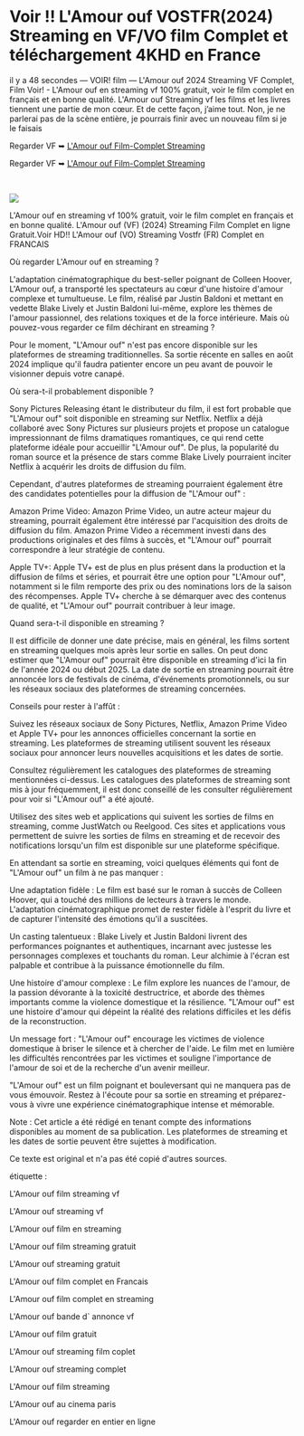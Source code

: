 # Voir !! L'Amour ouf VOSTFR(2024) Streaming en VF/VO film Complet et téléchargement 4KHD en France

il y a 48 secondes — VOIR! film — L'Amour ouf 2024 Streaming VF Complet, Film Voir! - L'Amour ouf en streaming vf 100% gratuit, voir le film complet en français et en bonne qualité. L'Amour ouf Streaming vf les films et les livres tiennent une partie de mon cœur. Et de cette façon, j’aime tout. Non, je ne parlerai pas de la scène entière, je pourrais finir avec un nouveau film si je le faisais

Regarder VF ➥ [L'Amour ouf Film-Complet Streaming](https://cine.yeshq.biz/fr/movie/959604)

Regarder VF ➥ [L'Amour ouf Film-Complet Streaming](https://cine.yeshq.biz/fr/movie/959604)

</br>
<p dir="auto"><a href="https://cine.yeshq.biz/fr/movie/959604" title="PLAY NOW" rel="nofollow"><img src="https://i.imgur.com/jhNGoEt.gif" style="max-width: 100%;"></a></p>


L'Amour ouf en streaming vf 100% gratuit, voir le film complet en français et en bonne qualité. L'Amour ouf (VF) (2024) Streaming Film Complet en ligne Gratuit.Voir HD!! L'Amour ouf (VO) Streaming Vostfr (FR) Complet en FRANCAIS

Où regarder L'Amour ouf en streaming ?

L'adaptation cinématographique du best-seller poignant de Colleen Hoover, L'Amour ouf, a transporté les spectateurs au cœur d'une histoire d'amour complexe et tumultueuse. Le film, réalisé par Justin Baldoni et mettant en vedette Blake Lively et Justin Baldoni lui-même, explore les thèmes de l'amour passionnel, des relations toxiques et de la force intérieure. Mais où pouvez-vous regarder ce film déchirant en streaming ?

Pour le moment, "L'Amour ouf" n'est pas encore disponible sur les plateformes de streaming traditionnelles. Sa sortie récente en salles en août 2024 implique qu'il faudra patienter encore un peu avant de pouvoir le visionner depuis votre canapé.

Où sera-t-il probablement disponible ?

Sony Pictures Releasing étant le distributeur du film, il est fort probable que "L'Amour ouf" soit disponible en streaming sur Netflix. Netflix a déjà collaboré avec Sony Pictures sur plusieurs projets et propose un catalogue impressionnant de films dramatiques romantiques, ce qui rend cette plateforme idéale pour accueillir "L'Amour ouf". De plus, la popularité du roman source et la présence de stars comme Blake Lively pourraient inciter Netflix à acquérir les droits de diffusion du film.

Cependant, d'autres plateformes de streaming pourraient également être des candidates potentielles pour la diffusion de "L'Amour ouf" :

Amazon Prime Video: Amazon Prime Video, un autre acteur majeur du streaming, pourrait également être intéressé par l'acquisition des droits de diffusion du film. Amazon Prime Video a récemment investi dans des productions originales et des films à succès, et "L'Amour ouf" pourrait correspondre à leur stratégie de contenu.

Apple TV+: Apple TV+ est de plus en plus présent dans la production et la diffusion de films et séries, et pourrait être une option pour "L'Amour ouf", notamment si le film remporte des prix ou des nominations lors de la saison des récompenses. Apple TV+ cherche à se démarquer avec des contenus de qualité, et "L'Amour ouf" pourrait contribuer à leur image.

Quand sera-t-il disponible en streaming ?

Il est difficile de donner une date précise, mais en général, les films sortent en streaming quelques mois après leur sortie en salles. On peut donc estimer que "L'Amour ouf" pourrait être disponible en streaming d'ici la fin de l'année 2024 ou début 2025. La date de sortie en streaming pourrait être annoncée lors de festivals de cinéma, d'événements promotionnels, ou sur les réseaux sociaux des plateformes de streaming concernées.

Conseils pour rester à l'affût :

Suivez les réseaux sociaux de Sony Pictures, Netflix, Amazon Prime Video et Apple TV+ pour les annonces officielles concernant la sortie en streaming. Les plateformes de streaming utilisent souvent les réseaux sociaux pour annoncer leurs nouvelles acquisitions et les dates de sortie.

Consultez régulièrement les catalogues des plateformes de streaming mentionnées ci-dessus. Les catalogues des plateformes de streaming sont mis à jour fréquemment, il est donc conseillé de les consulter régulièrement pour voir si "L'Amour ouf" a été ajouté.

Utilisez des sites web et applications qui suivent les sorties de films en streaming, comme JustWatch ou Reelgood. Ces sites et applications vous permettent de suivre les sorties de films en streaming et de recevoir des notifications lorsqu'un film est disponible sur une plateforme spécifique.

En attendant sa sortie en streaming, voici quelques éléments qui font de "L'Amour ouf" un film à ne pas manquer :

Une adaptation fidèle : Le film est basé sur le roman à succès de Colleen Hoover, qui a touché des millions de lecteurs à travers le monde. L'adaptation cinématographique promet de rester fidèle à l'esprit du livre et de capturer l'intensité des émotions qu'il a suscitées.

Un casting talentueux : Blake Lively et Justin Baldoni livrent des performances poignantes et authentiques, incarnant avec justesse les personnages complexes et touchants du roman. Leur alchimie à l'écran est palpable et contribue à la puissance émotionnelle du film.

Une histoire d'amour complexe : Le film explore les nuances de l'amour, de la passion dévorante à la toxicité destructrice, et aborde des thèmes importants comme la violence domestique et la résilience. "L'Amour ouf" est une histoire d'amour qui dépeint la réalité des relations difficiles et les défis de la reconstruction.

Un message fort : "L'Amour ouf" encourage les victimes de violence domestique à briser le silence et à chercher de l'aide. Le film met en lumière les difficultés rencontrées par les victimes et souligne l'importance de l'amour de soi et de la recherche d'un avenir meilleur.

"L'Amour ouf" est un film poignant et bouleversant qui ne manquera pas de vous émouvoir. Restez à l'écoute pour sa sortie en streaming et préparez-vous à vivre une expérience cinématographique intense et mémorable.

Note : Cet article a été rédigé en tenant compte des informations disponibles au moment de sa publication. Les plateformes de streaming et les dates de sortie peuvent être sujettes à modification.

Ce texte est original et n'a pas été copié d'autres sources.

étiquette :

L'Amour ouf film streaming vf

L'Amour ouf streaming vf

L'Amour ouf film en streaming

L'Amour ouf film streaming gratuit

L'Amour ouf streaming gratuit

L'Amour ouf film complet en Francais

L'Amour ouf film complet en streaming

L'Amour ouf bande d` annonce vf

L'Amour ouf film gratuit

L'Amour ouf streaming film coplet

L'Amour ouf streaming complet

L'Amour ouf film streaming

L'Amour ouf au cinema paris

L'Amour ouf regarder en entier en ligne
